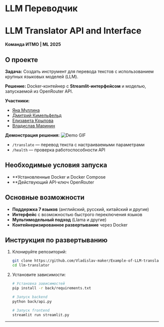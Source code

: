 # LLM Переводчик

# LLM Translator API and Interface
**Команда ИТМО | ML 2025**  

## О проекте  
**Задача:** Создать инструмент для перевода текстов с использованием крупных языковых моделей (LLM).

**Решение:** Docker-контейнер с **Streamlit-интерфейсом** и моделью, запускаемой из OpenRouter API.  

**Участники:**  
- [Яна Муллина](https://github.com/yanamull)
- [Дмитрий Кимельфельд](https://github.com/ku9efeld)
- [Елизавета Крылова](https://github.com/ElizavetaWow)
- [Владислав Маринин](https://github.com/Vladislav-maker)

**Демонстрация решения:**
![Demo GIF](./images/*.gif)

 - `/translate` — перевод текста с настраиваемыми параметрами
- `/health` — проверка работоспособности API

## Необходимые условия запуска 

- **Установленные Docker и Docker Compose
- **Действующий API-ключ OpenRouter

## Основные возможности

- **Поддержка 7 языков** (английский, русский, китайский и другие)
- **Интерфейс** с возможностью быстрого переключения языков
- **Мультимодельный подход** (Llama и другие)
- **Контейнеризированное развертывание** через Docker

## Инструкция по развертыванию 

1. Клонируйте репозиторий:
   ```bash
   git clone https://github.com/Vladislav-maker/Example-of-LLM-translater.git
   cd llm-translator
   ```
2. Установите зависимости:
    ```bash
    # Установка зависимостей
    pip install -r back/requirements.txt

    # Запуск backend
    python back/api.py

    # Запуск frontend
    streamlit run streamlit.py
    ```

---

